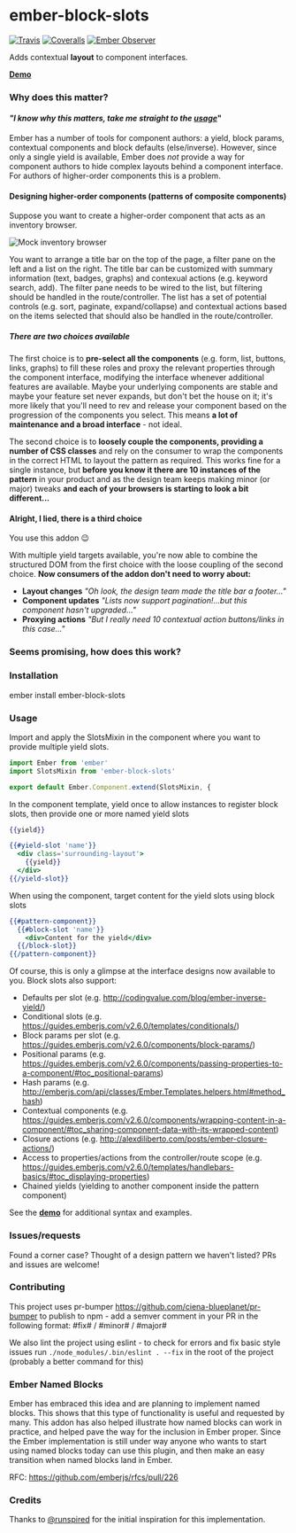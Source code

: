 [ci-img]: https://img.shields.io/travis/ciena-blueplanet/ember-block-slots.svg "Travis CI Build Status"
[ci-url]: https://travis-ci.org/ciena-blueplanet/ember-block-slots
[cov-img]: https://img.shields.io/coveralls/ciena-blueplanet/ember-block-slots.svg "Coveralls Code Coverage"
[cov-url]: https://coveralls.io/github/ciena-blueplanet/ember-block-slots
[eo-img]: https://emberobserver.com/badges/ember-block-slots.svg
[eo-url]: https://emberobserver.com/addons/ember-block-slots

# ember-block-slots <br />

[![Travis][ci-img]][ci-url] [![Coveralls][cov-img]][cov-url] [![Ember Observer][eo-img]][eo-url]

Adds contextual **layout** to component interfaces.

**[Demo](http://ciena-blueplanet.github.io/ember-block-slots)**

### Why does this matter?

#### *"I know why this matters, take me straight to the [usage](#usage)*"

Ember has a number of tools for component authors: a yield, block params, contextual components 
and block defaults (else/inverse).  However, since only a single yield is available, Ember does 
*not* provide a way for component authors to hide complex layouts behind a component interface.
For authors of higher-order components this is a problem.

#### Designing higher-order components (patterns of composite components)

Suppose you want to create a higher-order component that acts as an inventory browser.

![Mock inventory browser](./.images/inventory-browser.png)

You want to arrange a title bar on the top of the page, a filter pane on the left and a list
on the right.  The title bar can be customized with summary information (text, badges, graphs) 
and contexual actions (e.g. keyword search, add).  The filter pane needs to be wired to the list,
but filtering should be handled in the route/controller.  The list has a set of potential controls
(e.g. sort, paginate, expand/collapse) and contextual actions based on the items selected that
should also be handled in the route/controller.

##### There are two choices available

The first choice is to **pre-select all the components** (e.g. form, list, buttons, links, graphs) 
to fill these roles and proxy the relevant properties through the component interface, modifying 
the interface whenever additional features are available.  Maybe your underlying components are 
stable and maybe your feature set never expands, but don't bet the house on it; it's more likely
that you'll need to rev and release your component based on the progression of the components you
select.  This means **a lot of maintenance and a broad interface** - not ideal.

The second choice is to **loosely couple the components, providing a number of CSS classes** and rely
on the consumer to wrap the components in the correct HTML to layout the pattern as required.
This works fine for a single instance, but **before you know it there are 10 instances of the pattern** 
in your product and as the design team keeps making minor (or major) tweaks **and each of your browsers
is starting to look a bit different...**

#### Alright, I lied, there is a third choice

You use this addon :wink:

With multiple yield targets available, you're now able to combine the structured DOM from the first choice
with the loose coupling of the second choice.  **Now consumers of the addon don't need to worry about:** 
- **Layout changes** *"Oh look, the design team made the title bar a footer..."*
- **Component updates** *"Lists now support pagination!...but this component hasn't upgraded..."*
- **Proxying actions** *"But I really need 10 contextual action buttons/links in this case..."*

### Seems promising, how does this work?

### Installation

ember install ember-block-slots

### Usage

Import and apply the SlotsMixin in the component where you want to provide multiple yield slots.

```js
import Ember from 'ember'
import SlotsMixin from 'ember-block-slots'

export default Ember.Component.extend(SlotsMixin, {
```

In the component template, yield once to allow instances to register block slots, then provide 
one or more named yield slots

```hbs
{{yield}}

{{#yield-slot 'name'}}
  <div class='surrounding-layout'>
    {{yield}}
  </div>
{{/yield-slot}}
```

When using the component, target content for the yield slots using block slots

```hbs
{{#pattern-component}}
  {{#block-slot 'name'}}
    <div>Content for the yield</div>
  {{/block-slot}}
{{/pattern-component}}
```

Of course, this is only a glimpse at the interface designs now available to you.  Block slots also support:
- Defaults per slot (e.g. http://codingvalue.com/blog/ember-inverse-yield/)
- Conditional slots (e.g. https://guides.emberjs.com/v2.6.0/templates/conditionals/)
- Block params per slot (e.g. https://guides.emberjs.com/v2.6.0/components/block-params/)
 - Positional params (e.g. https://guides.emberjs.com/v2.6.0/components/passing-properties-to-a-component/#toc_positional-params)
 - Hash params (e.g. http://emberjs.com/api/classes/Ember.Templates.helpers.html#method_hash)
 - Contextual components (e.g. https://guides.emberjs.com/v2.6.0/components/wrapping-content-in-a-component/#toc_sharing-component-data-with-its-wrapped-content)
 - Closure actions (e.g. http://alexdiliberto.com/posts/ember-closure-actions/)
- Access to properties/actions from the controller/route scope (e.g. https://guides.emberjs.com/v2.6.0/templates/handlebars-basics/#toc_displaying-properties)
- Chained yields (yielding to another component inside the pattern component)

See the **[demo](http://ciena-blueplanet.github.io/ember-block-slots)** for additional syntax and examples.

### Issues/requests

Found a corner case?  Thought of a design pattern we haven't listed?
PRs and issues are welcome!

### Contributing

This project uses pr-bumper https://github.com/ciena-blueplanet/pr-bumper to publish to npm - add a semver comment in your PR in the following format: #fix# / #minor# / #major#

We also lint the project using eslint - to check for errors and fix basic style issues run `./node_modules/.bin/eslint . --fix` in the root of the project (probably a better command for this)

### Ember Named Blocks
Ember has embraced this idea and are planning to implement named blocks. This shows that this type of functionality is 
useful and requested by many. This addon has also helped illustrate how named blocks can work in practice, and helped pave
the way for the inclusion in Ember proper. Since the Ember implementation is still under way anyone who wants to start 
using named blocks today can use this plugin, and then make an easy transition when named blocks land in Ember.

RFC: https://github.com/emberjs/rfcs/pull/226

### Credits

Thanks to [@runspired](https://twitter.com/Runspired) for the initial inspiration for this implementation.

